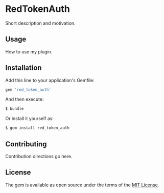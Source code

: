 # RedTokenAuth
Short description and motivation.

## Usage
How to use my plugin.

## Installation
Add this line to your application's Gemfile:

```ruby
gem 'red_token_auth'
```

And then execute:
```bash
$ bundle
```

Or install it yourself as:
```bash
$ gem install red_token_auth
```

## Contributing
Contribution directions go here.

## License
The gem is available as open source under the terms of the [MIT License](http://opensource.org/licenses/MIT).
